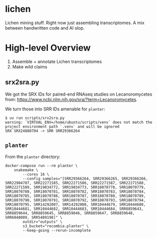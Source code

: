 # lichen
Lichen mining stuff. Right now just assembling transcriptomes. A mix between handwritten code and AI slop.

# High-level Overview

1. Assemble + annotate Lichen transcriptomes
2. Make wild claims


## srx2sra.py
We got the SRX IDs for paired-end RNAseq studies on Lecanoromycetes from: https://www.ncbi.nlm.nih.gov/sra/?term=Lecanoromycetes.

We turn those into SRR IDs amenable for `planter`:

```
$ uv run scripts/srx2sra.py
warning: `VIRTUAL_ENV=/home/ubuntu/scripts/venv` does not match the project environment path `.venv` and will be ignored
SRX SRX24880704 -> SRR SRR29366264
```

## `planter`
From the `planter` directory:
```console
docker-compose run --rm planter \
    snakemake \
        --cores 16 \
        --config samples="[SRR29366264, SRR29366265, SRR29366266, SRR22904707, SRR22271585, SRR22271586, SRR22271587, SRR22271588, SRR22271589, SRR19034772, SRR19034773, SRR18070778, SRR18070779, SRR18070780, SRR18070781, SRR18070782, SRR18070783, SRR18070784, SRR18070785, SRR18070786, SRR18070787, SRR18070788, SRR18070789, SRR18070790, SRR18070791, SRR18070792, SRR18070793, SRR18070794, SRR18070795, SRR14292007, SRR14292008, SRR10444679, SRR10444680, SRR10444681, SRR10444682, SRR10444683, SRR10444684, SRR8859643, SRR8859644, SRR8859645, SRR8859646, SRR8859647, SRR8859648, SRR6048009, SRR5489198]" \
        outdir="outputs" \
        s3_bucket="recombia.planter" \
        --keep-going --rerun-incomplete
```
